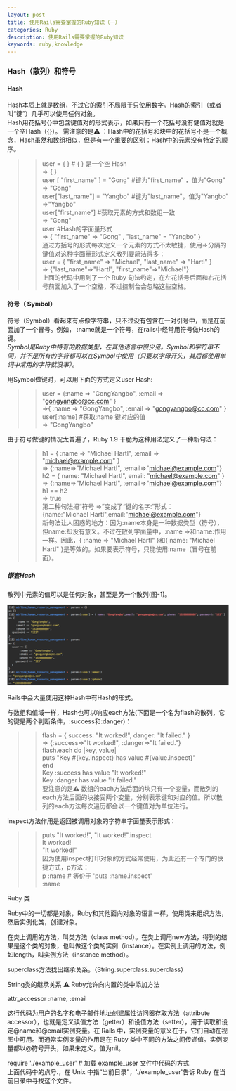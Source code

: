 ```yaml
---
layout: post
title: 使用Rails需要掌握的Ruby知识（一）
categories: Ruby
description: 使用Rails需要掌握的Ruby知识
keywords: ruby,knowledge
---
```


### Hash（散列）和符号

#### Hash  
Hash本质上就是数组，不过它的索引不局限于只使用数字。Hash的索引（或者叫“键”）几乎可以使用任何对象。  
Hash用花括号{}中包含键值对的形式表示，如果只有一个花括号没有健值对就是一个空Hash（{}）。
需注意的是⚠️  ：Hash中的花括号和块中的花括号不是一个概念，Hash虽然和数组相似，但是有一个重要的区别：Hash中的元素没有特定的顺序。
>>  user = { }        # { } 是一个空 Hash  
=> { }   
>>  user [ "first_name" ] = "Gong"        #键为"first_name" ，值为"Gong"   
=>  "Gong"   
>>  user["last_name"] = "Yangbo"        #键为"last_name"，值为"Yangbo"   
=>"Yangbo"   
>>  user["first_name"]                             #获取元素的方式和数组一致   
=>  "Gong"   
>>  user                                                        #Hash的字面量形式   
=>  { "first_name" => "Gong" , "last_name" = "Yangbo" }   
通过方括号的形式每次定义一个元素的方式不太敏捷，使用=>分隔的键值对这种字面量形式定义散列要简洁得多：   
>> user = { "first_name" => "Michael", "last_name" => "Hartl" }   
=> {"last_name"=>"Hartl", "first_name"=>"Michael"}   
上面的代码中用到了一个 Ruby 句法约定，在左花括号后面和右花括号前面加入了一个空格，不过控制台会忽略这些空格。

#### 符号（ Symbol）  
符号（Symbol）看起来有点像字符串，只不过没有包含在一对引号中，而是在前面加了一个冒号。例如， :name就是一个符号，在rails中经常用符号做Hash的键。  
_Symbol是Ruby中特有的数据类型，在其他语言中很少见。Symbol和字符串不同，并不是所有的字符都可以在Symbol中使用（只要以字母开头，其后都使用单词中常用的字符就没事）。_

用Symbol做键时，可以用下面的方式定义user  Hash:  
>>  user = {:name => "GongYangbo", :email => "gongyangbo@cc.com" }  
=>{ :name => "GongYangbo", :email => "gongyangbo@cc.com" }  
>>  user[:name]            #获取:name 键对应的值  
=>  "GongYangbo"

由于符号做键的情况太普遍了，Ruby 1.9 干脆为这种用法定义了一种新句法：  
>> h1 = { :name => "Michael Hartl", :email => "michael@example.com" }  
=> {:name=>"Michael Hartl", :email=>"michael@example.com"}  
>> h2 = { name: "Michael Hartl", email: "michael@example.com" }  
=> {:name=>"Michael Hartl", :email=>"michael@example.com"}  
>> h1 == h2  
=> true  
第二种句法把“符号 ⇒”变成了“键的名字:”形式：  
{name:"Michael Hartl",email:"michael@example.com"}  
新句法让人困惑的地方：因为:name本身是一种数据类型（符号），但name:却没有意义。不过在散列字面量中，:name =>和name:作用一样。因此，{ :name => "Michael Hartl" }和{ name: "Michael Hartl" }是等效的。如果要表示符号，只能使用:name（冒号在前面）。

##### 嵌套Hash  
散列中元素的值可以是任何对象，甚至是另一个散列(图-1)。

![散列中的元素](/images/blog/ruby/001.png)

Rails中会大量使用这种Hash中有Hash的形式。

与数组和值域一样，Hash也可以响应each方法(下面是一个名为flash的散列，它的键是两个判断条件，:success和:danger)：  
>> flash = { success: "It worked!", danger: "It failed." }   
=> {:success=>"It worked!", :danger=>"It failed."}   
>> flash.each do |key, value|   
>>    puts "Key #{key.inspect} has value #{value.inspect}"   
>> end   
Key :success has value "It worked!"   
Key :danger has value "It failed."   
要注意的是⚠️   数组的each方法后面的块只有一个变量，而散列的each方法后面的块接受两个变量，分别表示键和对应的值。所以散列的each方法每次遍历都会以一个键值对为单位进行。

inspect方法作用是返回被调用对象的字符串字面量表示形式：   
>> puts "It worked!", "It worked!".inspect   
It worked!   
"It worked!"   
因为使用inspect打印对象的方式经常使用，为此还有一个专门的快捷方式，p方法：  
>> p :name            # 等价于 'puts :name.inspect'   
:name

Ruby 类

Ruby中的一切都是对象，Ruby和其他面向对象的语言一样，使用类来组织方法，然后实例化类，创建对象。

在类上调用的方法，叫类方法（class method）。在类上调用new方法，得到的结果是这个类的对象，也叫做这个类的实例（instance）。在实例上调用的方法，例如length，叫实例方法（instance method）。

superclass方法找出继承关系。（String.superclass.superclass）

String类的继承关系
⚠️   Ruby允许向内置的类中添加方法

attr_accessor :name, :email

这行代码为用户的名字和电子邮件地址创建属性访问器存取方法（attribute accessor），也就是定义读值方法（getter）和设值方法（setter），用于读取和设定@name和@email实例变量。在 Rails 中，实例变量的意义在于，它们自动在视图中可用。而通常实例变量的作用是在 Ruby 类中不同的方法之间传递值。实例变量都以@符号开头，如果未定义，值为nil。

require './example_user'    # 加载 example_user 文件中代码的方式   
上面代码中的点号.，在 Unix 中指“当前目录”，'./example_user'告诉 Ruby 在当前目录中寻找这个文件。


